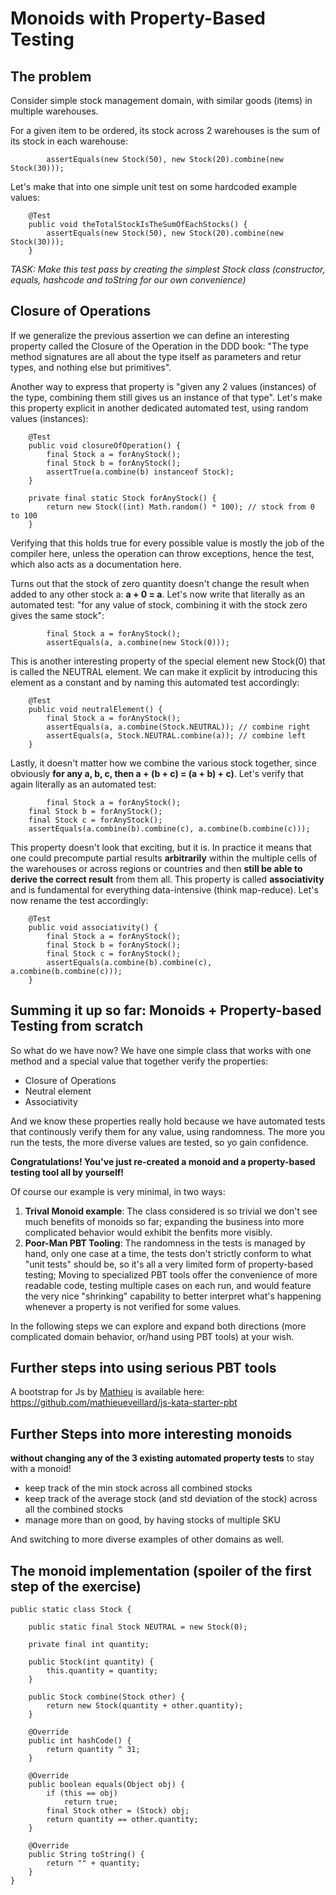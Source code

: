 # Monoids with Property-Based Testing

## The problem

Consider simple stock management domain, with similar goods (items) in multiple warehouses.

For a given item to be ordered, its stock across 2 warehouses is the sum of its stock in each warehouse:

```
		assertEquals(new Stock(50), new Stock(20).combine(new Stock(30)));
```

Let's make that into one simple unit test on some hardcoded example values:

```
	@Test
	public void theTotalStockIsTheSumOfEachStocks() {
		assertEquals(new Stock(50), new Stock(20).combine(new Stock(30)));
	}
```

*TASK: Make this test pass by creating the simplest Stock class (constructor, equals, hashcode and toString for our own convenience)*

## Closure of Operations

If we generalize the previous assertion we can define an interesting property called the Closure of the Operation in the DDD book: "The type method signatures are all about the type itself as parameters and retur types, and nothing else but primitives". 

Another way to express that property is "given any 2 values (instances) of the type, combining them still gives us an instance of that type". Let's make this property explicit in another dedicated automated test, using random values (instances):

```
	@Test 
	public void closureOfOperation() {
		final Stock a = forAnyStock();
		final Stock b = forAnyStock();
		assertTrue(a.combine(b) instanceof Stock);
	}
	
	private final static Stock forAnyStock() {
		return new Stock((int) Math.random() * 100); // stock from 0 to 100
	}
```

Verifying that this holds true for every possible value is mostly the job of the compiler here, unless the operation can throw exceptions, hence the test, which also acts as a documentation here.

Turns out that the stock of zero quantity doesn't change the result when added to any other stock a: **a + 0 = a**. Let's now write that literally as an automated test: "for any value of stock, combining it with the stock zero gives the same stock":

```
		final Stock a = forAnyStock();
		assertEquals(a, a.combine(new Stock(0)));
```

This is another interesting property of the special element new Stock(0) that is called the NEUTRAL element. We can make it explicit by introducing this element as a constant and by naming this automated test accordingly:

```
	@Test
	public void neutralElement() {
		final Stock a = forAnyStock();
		assertEquals(a, a.combine(Stock.NEUTRAL)); // combine right
		assertEquals(a, Stock.NEUTRAL.combine(a)); // combine left
	}
```

Lastly, it doesn't matter how we combine the various stock together, since obviously **for any a, b, c, then a + (b + c) = (a + b) + c)**. Let's verify that again literally as an automated test:

```
        final Stock a = forAnyStock();
	final Stock b = forAnyStock();
	final Stock c = forAnyStock();
	assertEquals(a.combine(b).combine(c), a.combine(b.combine(c)));
```

This property doesn't look that exciting, but it is. In practice it means that one could precompute partial results **arbitrarily** within the multiple cells of the warehouses or across regions or countries and then **still be able to derive the correct result** from them all. This property is called **associativity** and is fundamental for everything data-intensive (think map-reduce). Let's now rename the test accordingly:

```
	@Test
	public void associativity() {
		final Stock a = forAnyStock();
		final Stock b = forAnyStock();
		final Stock c = forAnyStock();
		assertEquals(a.combine(b).combine(c), a.combine(b.combine(c)));
	}
```

## Summing it up so far: Monoids + Property-based Testing from scratch

So what do we have now? We have one simple class that works with one method and a special value that together verify the properties: 

- Closure of Operations
- Neutral element
- Associativity

And we know these properties really hold because we have automated tests that continously verify them for any value, using randomness. The more you run the tests, the more diverse values are tested, so yo gain confidence.

**Congratulations! You've just re-created a monoid and a property-based testing tool all by yourself!**

Of course our example is very minimal, in two ways:

1. **Trival Monoid example**: The class considered is so trivial we don't see much benefits of monoids so far; expanding the business into more complicated behavior would exhibit the benfits more visibly.
1. **Poor-Man PBT Tooling**: The randomness in the tests is managed by hand, only one case at a time, the tests don't strictly conform to what "unit tests" should be, so it's all a very limited form of property-based testing; Moving to specialized PBT tools offer the convenience of more readable code, testing multiple cases on each run, and would feature the very nice "shrinking" capability to better interpret what's happening whenever a property is not verified for some values.

In the following steps we can explore and expand both directions (more complicated domain behavior, or/hand using PBT tools) at your wish.

## Further steps into using serious PBT tools

A bootstrap for Js by [Mathieu](https://twitter.com/meveillard) is available here: https://github.com/mathieueveillard/js-kata-starter-pbt

## Further Steps into more interesting monoids

**without changing any of the 3 existing automated property tests** to stay with a monoid! 

- keep track of the min stock across all combined stocks
- keep track of the average stock (and std deviation of the stock) across all the combined stocks
- manage more than on good, by having stocks of multiple SKU

And switching to more diverse examples of other domains as well.


## The monoid implementation (spoiler of the first step of the exercise)


```
public static class Stock {

	public static final Stock NEUTRAL = new Stock(0);

	private final int quantity;

	public Stock(int quantity) {
		this.quantity = quantity;
	}

	public Stock combine(Stock other) {
		return new Stock(quantity + other.quantity);
	}

	@Override
	public int hashCode() {
		return quantity ^ 31;
	}

	@Override
	public boolean equals(Object obj) {
		if (this == obj)
			return true;
		final Stock other = (Stock) obj;
		return quantity == other.quantity;
	}

	@Override
	public String toString() {
		return "" + quantity;
	}
}
```
